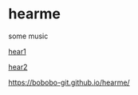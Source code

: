 # hearme
some music 

[hear1](https://raw.githubusercontent.com/bobobo-git/hearme/master/music/cuckoo.webm)  

[hear2](https://raw.githubusercontent.com/bobobo-git/hearme/master/music/dance%20of%20the%20cuckoo.webm)    

<https://bobobo-git.github.io/hearme/>
